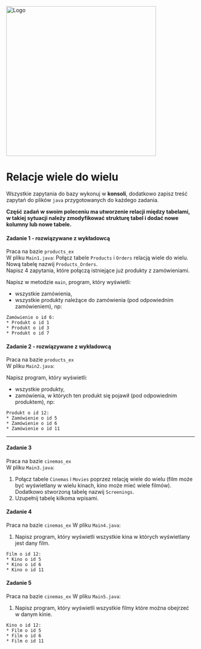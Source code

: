 <img alt="Logo" src="http://coderslab.pl/svg/logo-coderslab.svg" width="400">

#  Relacje wiele do wielu

Wszystkie zapytania do bazy wykonuj w **konsoli**, dodatkowo zapisz treść zapytań do plików ```java``` przygotowanych do każdego zadania.

**Część zadań w swoim poleceniu ma utworzenie relacji między tabelami, w takiej sytuacji należy zmodyfikować strukturę tabel i dodać nowe kolumny lub nowe tabele.**

#### Zadanie 1 - rozwiązywane z wykładowcą

Praca na bazie `products_ex`  
W pliku `Main1.java`:
Połącz tabele ```Products``` i ```Orders``` relacją wiele do wielu.  
Nową tabelę nazwij `Products_Orders`.  
Napisz 4 zapytania, które połączą istniejące już produkty z zamówieniami.

Napisz w metodzie `main`, program, który wyświetli:
* wszystkie zamówienia,
* wszystkie produkty należące do zamówienia (pod odpowiednim zamówieniem), np:
```
Zamówienie o id 6:
* Produkt o id 1
* Produkt o id 3
* Produkt o id 7
```

#### Zadanie 2 - rozwiązywane z wykładowcą

Praca na bazie `products_ex`  
W pliku `Main2.java`:

Napisz program, który wyświetli:
* wszystkie produkty,
* zamówienia, w których ten produkt się pojawił (pod odpowiednim produktem), np:
```
Produkt o id 12:
* Zamówienie o id 5
* Zamówienie o id 6
* Zamówienie o id 11
```

---

#### Zadanie 3

Praca na bazie `cinemas_ex`  
W pliku `Main3.java`:

1. Połącz tabele `Cinemas` i `Movies` poprzez relację wiele do wielu (film może być wyświetlany w wielu kinach, kino może mieć wiele filmów). 
Dodatkowo stworzoną tabelę nazwij `Screenings`.
2. Uzupełnij tabelę kilkoma wpisami.


#### Zadanie 4

Praca na bazie `cinemas_ex`
W pliku `Main4.java`:

1. Napisz program, który wyświetli wszystkie kina w których wyświetlany jest dany film.
```
Film o id 12:
* Kino o id 5
* Kino o id 6
* Kino o id 11
```
#### Zadanie 5
Praca na bazie `cinemas_ex`
W pliku `Main5.java`:

1. Napisz program, który wyświetli wszystkie filmy które można obejrzeć w danym kinie.
```
Kino o id 12:
* Film o id 5
* Film o id 6
* Film o id 11
```


